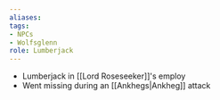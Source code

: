 ```yaml
---
aliases: 
tags: 
- NPCs
- Wolfsglenn
role: Lumberjack
---
```


- Lumberjack in [[Lord Roseseeker]]'s employ
- Went missing during an [[Ankhegs|Ankheg]] attack